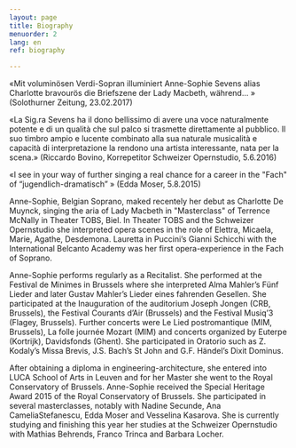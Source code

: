```yaml
---
layout: page
title: Biography
menuorder: 2
lang: en
ref: biography

---
```



«Mit voluminösen Verdi-Sopran illuminiert Anne-Sophie Sevens alias Charlotte bravourös die Briefszene der Lady Macbeth, während... » (Solothurner Zeitung, 23.02.2017)

«La Sig.ra Sevens ha il dono bellissimo di avere una voce naturalmente potente e di un qualità che sul palco si trasmette direttamente al pubblico. Il suo timbro ampio e lucente combinato alla sua naturale musicalità e capacità di interpretazione la rendono una artista interessante, nata per la scena.» (Riccardo Bovino, Korrepetitor Schweizer Opernstudio, 5.6.2016)

«I see in your way of further singing a real chance for a career in the "Fach" of “jugendlich-dramatisch” » (Edda Moser, 5.8.2015)



Anne-Sophie, Belgian Soprano, maked recentely her debut as Charlotte De Muynck, singing the aria of Lady Macbeth in "Masterclass" of Terrence McNally in Theater TOBS, Biel. 
In Theater TOBS and the Schweizer Opernstudio she interpreted opera scenes in the role of Elettra, Micaela, Marie, Agathe, Desdemona. Lauretta in Puccini’s Gianni Schicchi with the International Belcanto Academy was her first opera-experience in the Fach of Soprano.

Anne-Sophie performs regularly as a Recitalist. She performed at the Festival de Minimes in Brussels where she interpreted Alma Mahler’s Fünf Lieder and later Gustav Mahler’s Lieder eines fahrenden Gesellen. She participated at the Inauguration of the auditorium Joseph Jongen (CRB, Brussels), the Festival Courants d’Air (Brussels) and the Festival Musiq’3 (Flagey, Brussels). Further concerts were Le Lied postromantique (MIM, Brussels), La folle journée Mozart (MIM) and concerts organized by Euterpe (Kortrijk), Davidsfonds (Ghent). She participated in Oratorio such as Z. Kodaly’s Missa Brevis, J.S. Bach’s St John and G.F. Händel’s Dixit Dominus.

After obtaining a diploma in engineering-architecture, she entered into LUCA School of Arts in Leuven and for her Master she went to the Royal Conservatory of Brussels. Anne-Sophie received the Special Heritage Award 2015 of the Royal Conservatory of Brussels. She participated in several masterclasses, notably with Nadine Secunde, Ana CameliaStefanescu, Edda Moser and Vesselina Kasarova. She is currently studying and finishing this year her studies at the Schweizer Opernstudio with Mathias Behrends, Franco Trinca and Barbara Locher.

